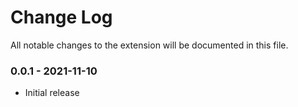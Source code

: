 # Change Log

All notable changes to the extension will be documented in this file.

### 0.0.1 - 2021-11-10

- Initial release
